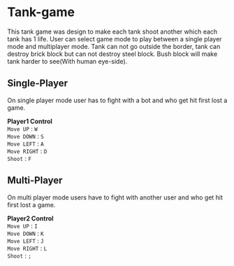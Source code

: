 # Tank-game
This tank game was design to make each tank shoot another which each tank has 1 life. User can select game mode to play between a single player mode and multiplayer mode. Tank can not go outside the border, tank can destroy brick block but can not destroy steel block. Bush block will make tank harder to see(With human eye-side).
## Single-Player
On single player mode user has to fight with a bot and who get hit first lost a game.      
       
**Player1 Control**     
`Move UP` :  `W`    
`Move DOWN` :  `S`     
`Move LEFT` :  `A`     
`Move RIGHT` :  `D`     
`Shoot` :  `F`

## Multi-Player

On multi player mode users have to fight with another user and who get hit first lost a game.      
       
**Player2 Control**     
`Move UP` :  `I`    
`Move DOWN` :  `K`     
`Move LEFT` :  `J`     
`Move RIGHT` :  `L`     
`Shoot` :  `;`

